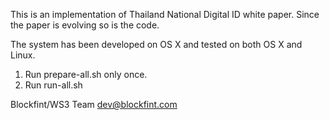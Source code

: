 This is an implementation of Thailand National Digital ID white paper. Since
the paper is evolving so is the code.

The system has been developed on OS X and tested on both OS X and Linux.
1. Run prepare-all.sh only once.
2. Run run-all.sh

Blockfint/WS3 Team  dev@blockfint.com

